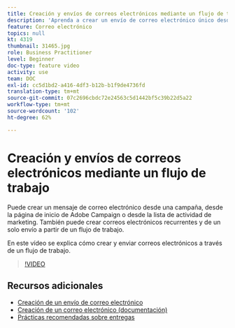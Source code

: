 ```yaml
---
title: Creación y envíos de correos electrónicos mediante un flujo de trabajo
description: 'Aprenda a crear un envío de correo electrónico único desde la página principal. '
feature: Correo electrónico
topics: null
kt: 4319
thumbnail: 31465.jpg
role: Business Practitioner
level: Beginner
doc-type: feature video
activity: use
team: DOC
exl-id: cc5d1bd2-a416-4df3-b12b-b1f9de4736fd
translation-type: tm+mt
source-git-commit: 07c2696cbdc72e24563c5d1442bf5c39b22d5a22
workflow-type: tm+mt
source-wordcount: '102'
ht-degree: 62%

---
```


# Creación y envíos de correos electrónicos mediante un flujo de trabajo

Puede crear un mensaje de correo electrónico desde una campaña, desde la página de inicio de Adobe Campaign o desde la lista de actividad de marketing. También puede crear correos electrónicos recurrentes y de un solo envío a partir de un flujo de trabajo.

En este vídeo se explica cómo crear y enviar correos electrónicos a través de un flujo de trabajo.

>[!VIDEO](https://video.tv.adobe.com/v/31465?quality=12)

## Recursos adicionales

* [Creación de un envío de correo electrónico](/help/communication-channels/email/create-email-from-homepage.md)
* [Creación de un correo electrónico (documentación)](https://docs.adobe.com/content/help/en/campaign-standard/using/communication-channels/email-messages/creating-an-email.html)
* [Prácticas recomendadas sobre entregas](https://docs.adobe.com/content/help/es-ES/campaign-standard/using/communication-channels/delivery-bestpractices/delivery-best-practices.html)
